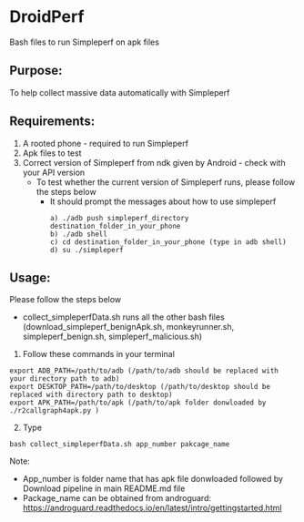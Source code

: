 # DroidPerf
Bash files to run Simpleperf on apk files

## Purpose:
To help collect massive data automatically with Simpleperf

## Requirements:
1. A rooted phone - required to run Simpleperf
2. Apk files to test
3. Correct version of Simpleperf from ndk given by Android - check with your API version
   - To test whether the current version of Simpleperf runs, please follow the steps below
     - It should prompt the messages about how to use simpleperf
        ```
        a) ./adb push simpleperf_directory destination_folder_in_your_phone
        b) ./adb shell
        c) cd destination_folder_in_your_phone (type in adb shell)
        d) su ./simpleperf
        ```
## Usage:
Please follow the steps below</br>
- collect_simpleperfData.sh runs all the other bash files (download_simpleperf_benignApk.sh, monkeyrunner.sh, simpleperf_benign.sh, simpleperf_malicious.sh)
1. Follow these commands in your terminal
```
export ADB_PATH=/path/to/adb (/path/to/adb should be replaced with your directory path to adb)
export DESKTOP_PATH=/path/to/desktop (/path/to/desktop should be replaced with directory path to desktop)
export APK_PATH=/path/to/apk (/path/to/apk folder donwloaded by ./r2callgraph4apk.py )
```
2. Type
```
bash collect_simpleperfData.sh app_number pakcage_name
```

Note:</br>
- App_number is folder name that has apk file donwloaded followed by Download pipeline in main README.md file</br>
- Package_name can be obtained from androguard: <Referenced> https://androguard.readthedocs.io/en/latest/intro/gettingstarted.html
